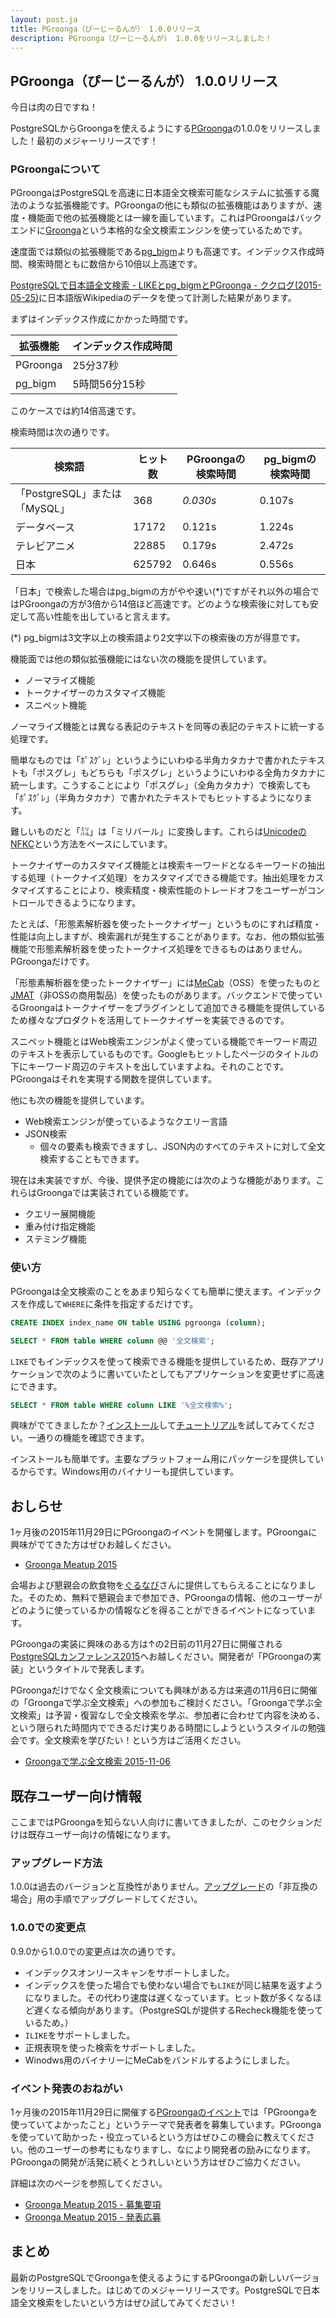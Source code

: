 ```yaml
---
layout: post.ja
title: PGroonga（ぴーじーるんが） 1.0.0リリース
description: PGroonga（ぴーじーるんが） 1.0.0をリリースしました！
---
```


## PGroonga（ぴーじーるんが） 1.0.0リリース

今日は肉の日ですね！

PostgreSQLからGroongaを使えるようにする[PGroonga](http://pgroonga.github.io/ja/)の1.0.0をリリースしました！最初のメジャーリリースです！

### PGroongaについて

PGroongaはPostgreSQLを高速に日本語全文検索可能なシステムに拡張する魔法のような拡張機能です。PGroongaの他にも類似の拡張機能はありますが、速度・機能面で他の拡張機能とは一線を画しています。これはPGroongaはバックエンドに[Groonga](http://groonga.org/ja/)という本格的な全文検索エンジンを使っているためです。

速度面では類似の拡張機能である[pg_bigm](http://pgbigm.osdn.jp/)よりも高速です。インデックス作成時間、検索時間ともに数倍から10倍以上高速です。

[PostgreSQLで日本語全文検索 - LIKEとpg_bigmとPGroonga - ククログ(2015-05-25)](http://www.clear-code.com/blog/2015/5/25.html)に日本語版Wikipediaのデータを使って計測した結果があります。

まずはインデックス作成にかかった時間です。

拡張機能  | インデックス作成時間
---------|--------------------
PGroonga | 25分37秒
pg_bigm  | 5時間56分15秒

このケースでは約14倍高速です。

検索時間は次の通りです。

検索語                       | ヒット数  | PGroongaの検索時間 | pg_bigmの検索時間
-----------------------------|----------|--------------------|-----------------
「PostgreSQL」または「MySQL」 | 368      | *0.030s*             | 0.107s
データベース                  | 17172    | 0.121s             | 1.224s
テレビアニメ                  | 22885    | 0.179s             | 2.472s
日本                         | 625792    | 0.646s             | 0.556s

「日本」で検索した場合はpg\_bigmの方がやや速い(*)ですがそれ以外の場合ではPGroongaの方が3倍から14倍ほど高速です。どのような検索後に対しても安定して高い性能を出していると言えます。

(*) pg\_bigmは3文字以上の検索語より2文字以下の検索後の方が得意です。

機能面では他の類似拡張機能にはない次の機能を提供しています。

  * ノーマライズ機能
  * トークナイザーのカスタマイズ機能
  * スニペット機能

ノーマライズ機能とは異なる表記のテキストを同等の表記のテキストに統一する処理です。

簡単なものでは「ﾎﾟｽｸﾞﾚ」というようにいわゆる半角カタカナで書かれたテキストも「ポスグレ」もどちらも「ポスグレ」というようにいわゆる全角カタカナに統一します。こうすることにより「ポスグレ」（全角カタカナ）で検索しても「ﾎﾟｽｸﾞﾚ」（半角カタカナ）で書かれたテキストでもヒットするようになります。

難しいものだと「㍊」は「ミリバール」に変換します。これらは[UnicodeのNFKC](http://unicode.org/reports/tr15/)という方法をベースにしています。

トークナイザーのカスタマイズ機能とは検索キーワードとなるキーワードの抽出する処理（トークナイズ処理）をカスタマイズできる機能です。抽出処理をカスタマイズすることにより、検索精度・検索性能のトレードオフをユーザーがコントロールできるようになります。

たとえば、「形態素解析器を使ったトークナイザー」というものにすれば精度・性能は向上しますが、検索漏れが発生することがあります。なお、他の類似拡張機能で形態素解析器を使ったトークナイズ処理をできるものはありません。PGroongaだけです。

「形態素解析器を使ったトークナイザー」には[MeCab](http://taku910.github.io/mecab/)（OSS）を使ったものと[JMAT](http://www.slideshare.net/JSUXDesign/jmat-groonga-tokenizertalks20150320)（非OSSの商用製品）を使ったものがあります。バックエンドで使っているGroongaはトークナイザーをプラグインとして追加できる機能を提供しているため様々なプロダクトを活用してトークナイザーを実装できるのです。

スニペット機能とはWeb検索エンジンがよく使っている機能でキーワード周辺のテキストを表示しているものです。Googleもヒットしたページのタイトルの下にキーワード周辺のテキストを出していますよね。それのことです。PGroongaはそれを実現する関数を提供しています。

他にも次の機能を提供しています。

  * Web検索エンジンが使っているようなクエリー言語
  * JSON検索
    * 個々の要素も検索できますし、JSON内のすべてのテキストに対して全文検索することもできます。

現在は未実装ですが、今後、提供予定の機能には次のような機能があります。これらはGroongaでは実装されている機能です。

  * クエリー展開機能
  * 重み付け指定機能
  * ステミング機能

### 使い方

PGroongaは全文検索のことをあまり知らなくても簡単に使えます。インデックスを作成して`WHERE`に条件を指定するだけです。

```sql
CREATE INDEX index_name ON table USING pgroonga (column);

SELECT * FROM table WHERE column @@ '全文検索';
```

`LIKE`でもインデックスを使って検索できる機能を提供しているため、既存アプリケーションで次のように書いていたとしてもアプリケーションを変更せずに高速にできます。

```sql
SELECT * FROM table WHERE column LIKE '%全文検索%';
```

興味がでてきましたか？[インストール](http://pgroonga.github.io/ja/install/)して[チュートリアル](http://pgroonga.github.io/ja/tutorial/)を試してみてください。一通りの機能を確認できます。

インストールも簡単です。主要なプラットフォーム用にパッケージを提供しているからです。Windows用のバイナリーも提供しています。

## おしらせ

1ヶ月後の2015年11月29日にPGroongaのイベントを開催します。PGroongaに興味がでてきた方はぜひお越しください。

  * [Groonga Meatup 2015](https://groonga.doorkeeper.jp/events/31482)

会場および懇親会の飲食物を[ぐるなび](http://gnavi.co.jp/)さんに提供してもらえることになりました。そのため、無料で懇親会まで参加でき、PGroongaの情報、他のユーザーがどのように使っているかの情報などを得ることができるイベントになっています。

PGroongaの実装に興味のある方は↑の2日前の11月27日に開催される[PostgreSQLカンファレンス2015](https://www.postgresql.jp/events/jpug-pgcon2015)へお越しください。開発者が「PGroongaの実装」というタイトルで発表します。

PGroongaだけでなく全文検索についても興味がある方は来週の11月6日に開催の「Groongaで学ぶ全文検索」への参加もご検討ください。「Groongaで学ぶ全文検索」は予習・復習なしで全文検索を学ぶ、参加者に合わせて内容を決める、という限られた時間内でできるだけ実りある時間にしようというスタイルの勉強会です。全文検索を学びたい！という方はご活用ください。

  * [Groongaで学ぶ全文検索 2015-11-06](https://groonga.doorkeeper.jp/events/33701)

## 既存ユーザー向け情報

ここまではPGroongaを知らない人向けに書いてきましたが、このセクションだけは既存ユーザー向けの情報になります。

### アップグレード方法

1.0.0は過去のバージョンと互換性がありません。[アップグレード](http://pgroonga.github.io/ja/upgrade/)の「非互換の場合」用の手順でアップグレードしてください。

### 1.0.0での変更点

0.9.0から1.0.0での変更点は次の通りです。

  * インデックスオンリースキャンをサポートしました。
  * インデックスを使った場合でも使わない場合でも`LIKE`が同じ結果を返すようになりました。その代わり速度は遅くなっています。ヒット数が多くなるほど遅くなる傾向があります。（PostgreSQLが提供するRecheck機能を使っているため。）
  * `ILIKE`をサポートしました。
  * 正規表現を使った検索をサポートしました。
  * Winodws用のバイナリーにMeCabをバンドルするようにしました。

### イベント発表のおねがい

1ヶ月後の2015年11月29日に開催する[PGroongaのイベント](https://groonga.doorkeeper.jp/events/31482)では「PGroongaを使っていてよかったこと」というテーマで発表者を募集しています。PGroongaを使っていて助かった・役立っているという方はぜひこの機会に教えてください。他のユーザーの参考にもなりますし、なにより開発者の励みになります。PGroongaの開発が活発に続くとうれしいという方はぜひご協力ください。

詳細は次のページを参照してください。

  * [Groonga Meatup 2015 - 募集要項](https://groonga.doorkeeper.jp/events/31482#public-offering)
  * [Groonga Meatup 2015 - 発表応募](https://github.com/groonga/meetup/issues/12)

## まとめ

最新のPostgreSQLでGroongaを使えるようにするPGroongaの新しいバージョンをリリースしました。はじめてのメジャーリリースです。PostgreSQLで日本語全文検索をしたいという方はぜひ試してみてください！
